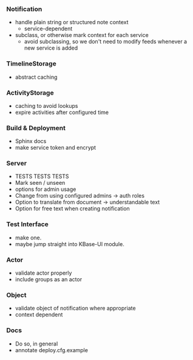 ### Notification
* handle plain string or structured note context
    * service-dependent
* subclass, or otherwise mark context for each service
    * avoid subclassing, so we don't need to modify feeds whenever a new service is added

### TimelineStorage
* abstract caching

### ActivityStorage
* caching to avoid lookups
* expire activities after configured time

### Build & Deployment
* Sphinx docs
* make service token and encrypt

### Server
* TESTS TESTS TESTS
* Mark seen / unseen
* options for admin usage
* Change from using configured admins -> auth roles
* Option to translate from document -> understandable text
* Option for free text when creating notification

### Test Interface
* make one.
* maybe jump straight into KBase-UI module.

### Actor
* validate actor properly
* include groups as an actor

### Object
* validate object of notification where appropriate
* context dependent

### Docs
* Do so, in general
* annotate deploy.cfg.example